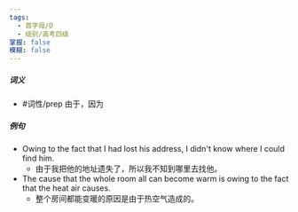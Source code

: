 ```yaml
---
tags:
  - 首字母/O
  - 级别/高考四级
掌握: false
模糊: false
---
```

##### 词义
- #词性/prep  由于，因为
##### 例句
- Owing to the fact that I had lost his address, I didn't know where I could find him.
	- 由于我把他的地址遗失了，所以我不知到哪里去找他。
- The cause that the whole room all can become warm is owing to the fact that the heat air causes.
	- 整个房间都能变暖的原因是由于热空气造成的。